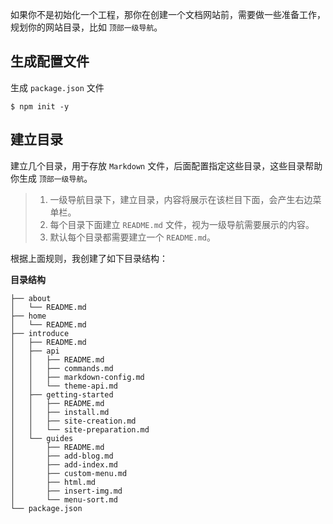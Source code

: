 <!--
title: 网站准备 
sort: 3
-->

如果你不是初始化一个工程，那你在创建一个文档网站前，需要做一些准备工作，规划你的网站目录，比如 `顶部一级导航`。

## 生成配置文件

生成 `package.json` 文件

```shell
$ npm init -y
```

## 建立目录

建立几个目录，用于存放 `Markdown` 文件，后面配置指定这些目录，这些目录帮助你生成 `顶部一级导航`。

> 1. 一级导航目录下，建立目录，内容将展示在该栏目下面，会产生右边菜单栏。  
> 2. 每个目录下面建立 `README.md` 文件，视为一级导航需要展示的内容。  
> 3. 默认每个目录都需要建立一个 `README.md`。

根据上面规则，我创建了如下目录结构：

**目录结构**

```
├── about
│   └── README.md
├── home
│   └── README.md
├── introduce
│   ├── README.md
│   ├── api
│   │   ├── README.md
│   │   ├── commands.md
│   │   ├── markdown-config.md
│   │   └── theme-api.md
│   ├── getting-started
│   │   ├── README.md
│   │   ├── install.md
│   │   ├── site-creation.md
│   │   └── site-preparation.md
│   └── guides
│       ├── README.md
│       ├── add-blog.md
│       ├── add-index.md
│       ├── custom-menu.md
│       ├── html.md
│       ├── insert-img.md
│       └── menu-sort.md
└── package.json
```
